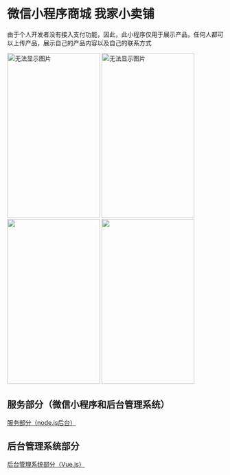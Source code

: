 # 微信小程序商城 我家小卖铺
由于个人开发者没有接入支付功能，因此，此小程序仅用于展示产品，任何人都可以上传产品，展示自己的产品内容以及自己的联系方式

<img width="216" height="384" src="https://github.com/kxy1107/xiaoxiaoStroe/raw/master/readmeSrc/scDemo1.png" alt="无法显示图片"/>
<img width="216" height="384" src="https://github.com/kxy1107/xiaoxiaoStroe/raw/master/readmeSrc/scDemo2.png"  alt="无法显示图片"/>
<img width="216" height="384" src="https://github.com/kxy1107/xiaoxiaoStroe/raw/master/readmeSrc/scDemo3.png"  alt="无法显示图片"/>
<img width="216" height="384" src="https://github.com/kxy1107/xiaoxiaoStroe/raw/master/readmeSrc/scDemo4.png"  alt="无法显示图片"/>


## 服务部分（微信小程序和后台管理系统）
[服务部分（node.js后台）](https://github.com/kxy1107/XiaoXiaoStoreServer) 

## 后台管理系统部分
[后台管理系统部分（Vue.js）](https://github.com/kxy1107/XiaoXiaoStoreBack) 




